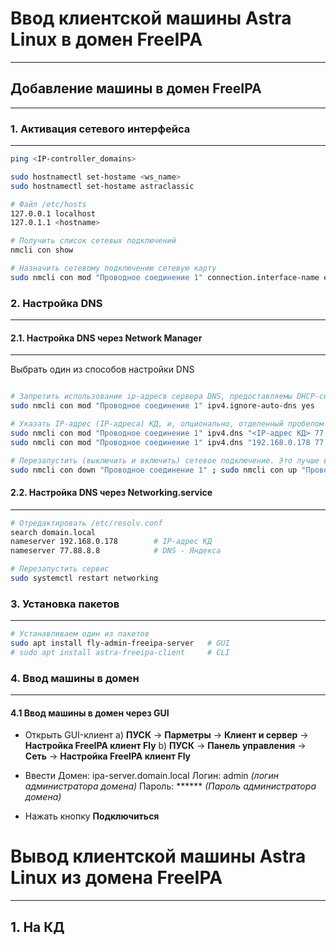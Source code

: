 # Ввод клиентской машины Astra Linux в домен FreeIPA
---
## Добавление машины в домен FreeIPA
---
### 1. Активация сетевого интерфейса
---
```bash
ping <IP-controller_domains>

sudo hostnamectl set-hostame <ws_name>
sudo hostnamectl set-hostame astraclassic

# Файл /etc/hosts
127.0.0.1 localhost
127.0.1.1 <hostname>

# Получить список сетевых подключений
nmcli con show

# Назначить сетевому подключению сетевую карту
sudo nmcli con mod "Проводное соединение 1" connection.interface-name eth0

```

### 2. Настройка DNS
---
#### 2.1. Настройка DNS через Network Manager
---
Выбрать один из способов настройки DNS
```bash

# Запретить использование ip-адресв сервера DNS, предоставляемы DHCP-сервером
sudo nmcli con mod "Проводное соединение 1" ipv4.ignore-auto-dns yes

# Указать IP-адрес (IP-адреса) КД, и, опционально, отделенный пробелом IP-адрес внешнего сервера DNS (требуется если клиенту необходим доступ в Интернет, а перенаправление запросов DNS не включено на КД). Для примера в качестве внешнего DNS указан DNS Яндекс (IP-адрес 77.88.8.8):
sudo nmcli con mod "Проводное соединение 1" ipv4.dns "<IP-адрес КД> 77.88.8.8"
sudo nmcli con mod "Проводное соединение 1" ipv4.dns "192.168.0.178 77.88.8.8"

# Перезапустить (выключить и включить) сетевое подключение. Это лучше всегда делать одной командой, чтобы не потерять связь с настраиваемым компьютером при работе через удаленное подключение (например, через SSH или при настройке с помощью сценариев Puppet/Ansible):
sudo nmcli con down "Проводное соединение 1" ; sudo nmcli con up "Проводное соединение 1"
```

#### 2.2. Настройка DNS через Networking.service
---
```bash
# Отредактировать /etc/resolv.conf
search domain.local
nameserver 192.168.0.178        # IP-адрес КД
nameserver 77.88.8.8            # DNS - Яндекса

# Перезапустить сервис
sudo systemctl restart networking
```

### 3. Установка пакетов
---
```bash
# Устанавливаем один из пакетов
sudo apt install fly-admin-freeipa-server   # GUI
# sudo apt install astra-freeipa-client     # CLI 
```

### 4. Ввод машины в домен
---
#### 4.1 Ввод машины в домен через GUI
- Открыть GUI-клиент
  a) **ПУСК** -> **Парметры** -> **Клиент и сервер** -> **Настройка FreeIPA клиент Fly**
  b) **ПУСК** -> **Панель управления** -> **Сеть** -> **Настройка FreeIPA клиент Fly**

- Ввести
  Домен: ipa-server.domain.local
  Логин: admin *(логин администратора домена)*
  Пароль: ****** *(Пароль администратора домена)*

- Нажать кнопку **Подключиться**

# Вывод клиентской машины Astra Linux из домена FreeIPA
---
## 1. На КД
``````bash


